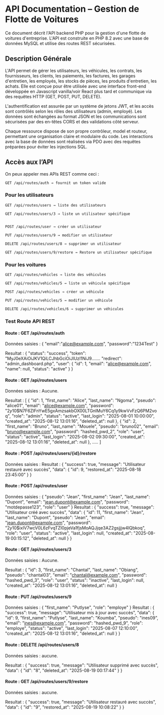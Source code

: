 # API Documentation – Gestion de Flotte de Voitures

Ce document décrit l'API backend PHP pour la gestion d'une flotte de voitures d'entreprise. L'API est construite en PHP 8.2 avec une base de données MySQL et utilise des routes REST sécurisées.

## Description Générale

L'API permet de gérer les utilisateurs, les véhicules, les contrats, les fournisseurs, les clients, les paiements, les factures, les garages d'entretien, les employés, les stocks de pièces, les produits d'entretien, les achats. Elle est conçue pour être utilisée avec une interface front-end développée en Javascript vanilla/voir React plus tard et communique via des requêtes HTTP (GET, POST, PUT, DELETE).

L'authentification est assurée par un système de jetons JWT, et les accès sont contrôlés selon les rôles des utilisateurs (admin, employé). Les données sont échangées au format JSON et les communications sont sécurisées par des en-têtes CORS et des validations côté serveur.

Chaque ressource dispose de son propre contrôleur, model et routeur, permettant une organisation claire et modulaire du code. Les interactions avec la base de données sont réalisées via PDO avec des requêtes préparées pour éviter les injections SQL.

## Accès aux l’API

On peux appeler mes APIs REST comme ceci :

    GET /api/routes/auth → fournit un token valide

### Pour les utilisateurs

    GET /api/routes/users → liste des utilisateurs

    GET /api/routes/users/3 → liste un utilisateur spécifique


    POST /api/routes/user → créer un utilisateur

    PUT /api/routes/users/9 → modifier un utilisateur

    DELETE /api/routes/users/8 → supprimer un utilisateur

    GET /api/routes/users/9/restore → Restore un utilisateur spécifique

### Pour les voitures

    GET /api/routes/vehicles → liste des véhicules

    GET /api/routes/vehicles/5 → liste un véhicule spécifique

    POST /api/routes/vehicles → créer un véhicule

    PUT /api/routes/vehicles/5 → modifier un véhicule

    DELETE /api/routes/vehicles/6 → supprimer un véhicules

### Test Route API REST

#### Route : GET /api/routes/auth

Données saisies :
{
"email":"alice@example.com",
"password":"1234Test"
}

Resultat :
{
"status": "success",
"token": "MyJ0eXAiOiJKV1QiLCJhbGciOiJIUzI1NiJ9.......
"redirect": "admin_dashboard.php",
"user": {
"id": 1,
"email": "alice@example.com",
"name": null,
"status": "active"
}
}

#### Route : GET /api/routes/users

Données saisies :
Aucune.

Resultat :
[
{
"id": 1,
"first_name": "Alice",
"last_name": "Ngoma",
"pseudo": "alice01",
"email": "alice@example.com",
"password": "$2y$10$N7F6ZlFnYwE5gxAmzsakbOX00LTGnlMuY6Cq1y9kwVvFzQ6PM2voq",
"role": "admin",
"status": "active",
"last_login": "2025-08-01 10:00:00",
"created_at": "2025-08-12 13:01:16",
"deleted_at": null
},
{
"id": 2,
"first_name": "Bruno",
"last_name": "Mouele",
"pseudo": "bruno02",
"email": "bruno@example.com",
"password": "hashed_pwd_2",
"role": "user",
"status": "active",
"last_login": "2025-08-02 09:30:00",
"created_at": "2025-08-12 13:01:16",
"deleted_at": null
},
.....
]

#### Route : POST /api/routes/users/{id}/restore

Données saisies :
Resultat :
{
"success": true,
"message": "Utilisateur restauré avec succès",
"data": {
"id": 9,
"restored_at": "2025-08-18 23:45:00"
}
}

#### Route : POST /api/routes/user

Données saisies :
{
"pseudo": "Jean",
"first_name": "Jean",
"last_name": "Dupont",
"email": "jean.dupont@example.com",
"password": "motdepasse123",
"role": "user"
}
Resultat :
{
"success": true,
"message": "Utilisateur créé avec succès",
"data": {
"id": 11,
"first_name": "Jean",
"last_name": "Dupont",
"pseudo": "Jean",
"email": "jean.dupont@example.com",
"password": "$2y$10$ixIV7wcV0L6zFvqTZI0pjeVa1fjsMoAQJjqe3AZ2gsjjjw4lQbkoq",
"role": "user",
"status": "active",
"last_login": null,
"created_at": "2025-08-19 00:15:12",
"deleted_at": null
}
}

#### Route : GET /api/routes/users/3

Données saisies :
Aucune.

Resultat :
{
"id": 3,
"first_name": "Chantal",
"last_name": "Obiang",
"pseudo": "chantal03",
"email": "chantal@example.com",
"password": "hashed_pwd_3",
"role": "user",
"status": "inactive",
"last_login": null,
"created_at": "2025-08-12 13:01:16",
"deleted_at": null
}

#### Route : PUT /api/routes/users/9

Données saisies :
{
"first_name": "Putlyse",
"role": "employe"
}
Resultat :
{
"success": true,
"message": "Utilisateur mis à jour avec succès",
"data": {
"id": 9,
"first_name": "Putlyse",
"last_name": "Koumba",
"pseudo": "ines09",
"email": "ines@example.com",
"password": "hashed_pwd_9",
"role": "employe",
"status": "active",
"last_login": "2025-08-07 12:10:00",
"created_at": "2025-08-12 13:01:16",
"deleted_at": null
}
}

#### Route : DELETE /api/routes/users/8

Données saisies :
aucune.

Resultat :
{
"success": true,
"message": "Utilisateur supprimé avec succès",
"data": {
"id": "8",
"deleted_at": "2025-08-19 00:17:44"
}
}

#### Route : GET /api/routes/users/9/restore

Données saisies :
aucune.

Resultat :
{
"success": true,
"message": "Utilisateur restauré avec succès",
"data": {
"id": "9",
"restored_at": "2025-08-19 10:08:22"
}
}
